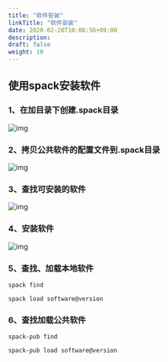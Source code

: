 ```yaml
---
title: "软件安装"
linkTitle: "软件安装"
date: 2020-02-28T10:08:56+09:00
description:
draft: false
weight: 10
---
```


## 使用spack安装软件

### 1、在加目录下创建.spack目录

![img](../_images/spack-root.png)

### 2、拷贝公共软件的配置文件到.spack目录

![img](../_images/spack-config.png)

### 3、查找可安装的软件

![img](../_images/spack-find-soft.png)

### 4、安装软件

![img](../_images/spack-install-soft.png)

### 5、查找、加载本地软件

```
spack find

spack load software@version
```

### 6、查找加载公共软件

```
spack-pub find

spack-pub load software@version
```
